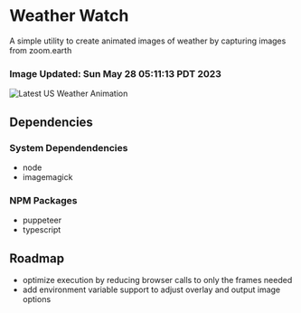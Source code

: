 # Weather Watch

A simple utility to create animated images of weather by capturing images from zoom.earth

### Image Updated: Sun May 28 05:11:13 PDT 2023

![Latest US Weather Animation](animations/2023-05-28.webp)

## Dependencies
### System Dependendencies
* node
* imagemagick
### NPM Packages
* puppeteer
* typescript

## Roadmap
* optimize execution by reducing browser calls to only the frames needed
* add environment variable support to adjust overlay and output image options

